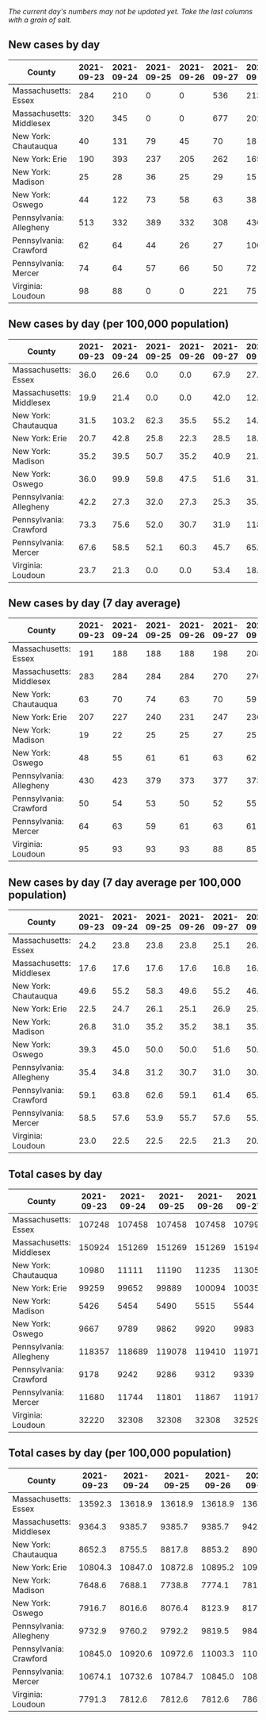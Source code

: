 _The current day's numbers may not be updated yet. Take the last columns with a grain of salt._
## New cases by day

| County | 2021-09-23 | 2021-09-24 | 2021-09-25 | 2021-09-26 | 2021-09-27 | 2021-09-28 | 2021-09-29 |
| --- | --- | --- | --- | --- | --- | --- | --- |
| Massachusetts: Essex | 284 | 210 | 0 | 0 | 536 | 213 |  |
| Massachusetts: Middlesex | 320 | 345 | 0 | 0 | 677 | 202 |  |
| New York: Chautauqua | 40 | 131 | 79 | 45 | 70 | 18 |  |
| New York: Erie | 190 | 393 | 237 | 205 | 262 | 165 |  |
| New York: Madison | 25 | 28 | 36 | 25 | 29 | 15 |  |
| New York: Oswego | 44 | 122 | 73 | 58 | 63 | 38 |  |
| Pennsylvania: Allegheny | 513 | 332 | 389 | 332 | 308 | 436 |  |
| Pennsylvania: Crawford | 62 | 64 | 44 | 26 | 27 | 100 |  |
| Pennsylvania: Mercer | 74 | 64 | 57 | 66 | 50 | 72 |  |
| Virginia: Loudoun | 98 | 88 | 0 | 0 | 221 | 75 |  |

## New cases by day (per 100,000 population)

| County | 2021-09-23 | 2021-09-24 | 2021-09-25 | 2021-09-26 | 2021-09-27 | 2021-09-28 | 2021-09-29 |
| --- | --- | --- | --- | --- | --- | --- | --- |
| Massachusetts: Essex | 36.0 | 26.6 | 0.0 | 0.0 | 67.9 | 27.0 |  |
| Massachusetts: Middlesex | 19.9 | 21.4 | 0.0 | 0.0 | 42.0 | 12.5 |  |
| New York: Chautauqua | 31.5 | 103.2 | 62.3 | 35.5 | 55.2 | 14.2 |  |
| New York: Erie | 20.7 | 42.8 | 25.8 | 22.3 | 28.5 | 18.0 |  |
| New York: Madison | 35.2 | 39.5 | 50.7 | 35.2 | 40.9 | 21.1 |  |
| New York: Oswego | 36.0 | 99.9 | 59.8 | 47.5 | 51.6 | 31.1 |  |
| Pennsylvania: Allegheny | 42.2 | 27.3 | 32.0 | 27.3 | 25.3 | 35.9 |  |
| Pennsylvania: Crawford | 73.3 | 75.6 | 52.0 | 30.7 | 31.9 | 118.2 |  |
| Pennsylvania: Mercer | 67.6 | 58.5 | 52.1 | 60.3 | 45.7 | 65.8 |  |
| Virginia: Loudoun | 23.7 | 21.3 | 0.0 | 0.0 | 53.4 | 18.1 |  |

## New cases by day (7 day average)

| County | 2021-09-23 | 2021-09-24 | 2021-09-25 | 2021-09-26 | 2021-09-27 | 2021-09-28 | 2021-09-29 |
| --- | --- | --- | --- | --- | --- | --- | --- |
| Massachusetts: Essex | 191 | 188 | 188 | 188 | 198 | 208 |  |
| Massachusetts: Middlesex | 283 | 284 | 284 | 284 | 270 | 270 |  |
| New York: Chautauqua | 63 | 70 | 74 | 63 | 70 | 59 |  |
| New York: Erie | 207 | 227 | 240 | 231 | 247 | 236 |  |
| New York: Madison | 19 | 22 | 25 | 25 | 27 | 25 |  |
| New York: Oswego | 48 | 55 | 61 | 61 | 63 | 62 |  |
| Pennsylvania: Allegheny | 430 | 423 | 379 | 373 | 377 | 373 |  |
| Pennsylvania: Crawford | 50 | 54 | 53 | 50 | 52 | 55 |  |
| Pennsylvania: Mercer | 64 | 63 | 59 | 61 | 63 | 61 |  |
| Virginia: Loudoun | 95 | 93 | 93 | 93 | 88 | 85 |  |

## New cases by day (7 day average per 100,000 population)

| County | 2021-09-23 | 2021-09-24 | 2021-09-25 | 2021-09-26 | 2021-09-27 | 2021-09-28 | 2021-09-29 |
| --- | --- | --- | --- | --- | --- | --- | --- |
| Massachusetts: Essex | 24.2 | 23.8 | 23.8 | 23.8 | 25.1 | 26.4 |  |
| Massachusetts: Middlesex | 17.6 | 17.6 | 17.6 | 17.6 | 16.8 | 16.8 |  |
| New York: Chautauqua | 49.6 | 55.2 | 58.3 | 49.6 | 55.2 | 46.5 |  |
| New York: Erie | 22.5 | 24.7 | 26.1 | 25.1 | 26.9 | 25.7 |  |
| New York: Madison | 26.8 | 31.0 | 35.2 | 35.2 | 38.1 | 35.2 |  |
| New York: Oswego | 39.3 | 45.0 | 50.0 | 50.0 | 51.6 | 50.8 |  |
| Pennsylvania: Allegheny | 35.4 | 34.8 | 31.2 | 30.7 | 31.0 | 30.7 |  |
| Pennsylvania: Crawford | 59.1 | 63.8 | 62.6 | 59.1 | 61.4 | 65.0 |  |
| Pennsylvania: Mercer | 58.5 | 57.6 | 53.9 | 55.7 | 57.6 | 55.7 |  |
| Virginia: Loudoun | 23.0 | 22.5 | 22.5 | 22.5 | 21.3 | 20.6 |  |

## Total cases by day

| County | 2021-09-23 | 2021-09-24 | 2021-09-25 | 2021-09-26 | 2021-09-27 | 2021-09-28 | 2021-09-29 |
| --- | --- | --- | --- | --- | --- | --- | --- |
| Massachusetts: Essex | 107248 | 107458 | 107458 | 107458 | 107994 | 108207 |  |
| Massachusetts: Middlesex | 150924 | 151269 | 151269 | 151269 | 151946 | 152148 |  |
| New York: Chautauqua | 10980 | 11111 | 11190 | 11235 | 11305 | 11323 |  |
| New York: Erie | 99259 | 99652 | 99889 | 100094 | 100356 | 100521 |  |
| New York: Madison | 5426 | 5454 | 5490 | 5515 | 5544 | 5559 |  |
| New York: Oswego | 9667 | 9789 | 9862 | 9920 | 9983 | 10021 |  |
| Pennsylvania: Allegheny | 118357 | 118689 | 119078 | 119410 | 119718 | 120154 |  |
| Pennsylvania: Crawford | 9178 | 9242 | 9286 | 9312 | 9339 | 9439 |  |
| Pennsylvania: Mercer | 11680 | 11744 | 11801 | 11867 | 11917 | 11989 |  |
| Virginia: Loudoun | 32220 | 32308 | 32308 | 32308 | 32529 | 32604 |  |

## Total cases by day (per 100,000 population)

| County | 2021-09-23 | 2021-09-24 | 2021-09-25 | 2021-09-26 | 2021-09-27 | 2021-09-28 | 2021-09-29 |
| --- | --- | --- | --- | --- | --- | --- | --- |
| Massachusetts: Essex | 13592.3 | 13618.9 | 13618.9 | 13618.9 | 13686.9 | 13713.9 |  |
| Massachusetts: Middlesex | 9364.3 | 9385.7 | 9385.7 | 9385.7 | 9427.7 | 9440.2 |  |
| New York: Chautauqua | 8652.3 | 8755.5 | 8817.8 | 8853.2 | 8908.4 | 8922.6 |  |
| New York: Erie | 10804.3 | 10847.0 | 10872.8 | 10895.2 | 10923.7 | 10941.6 |  |
| New York: Madison | 7648.6 | 7688.1 | 7738.8 | 7774.1 | 7814.9 | 7836.1 |  |
| New York: Oswego | 7916.7 | 8016.6 | 8076.4 | 8123.9 | 8175.5 | 8206.6 |  |
| Pennsylvania: Allegheny | 9732.9 | 9760.2 | 9792.2 | 9819.5 | 9844.9 | 9880.7 |  |
| Pennsylvania: Crawford | 10845.0 | 10920.6 | 10972.6 | 11003.3 | 11035.2 | 11153.4 |  |
| Pennsylvania: Mercer | 10674.1 | 10732.6 | 10784.7 | 10845.0 | 10890.7 | 10956.5 |  |
| Virginia: Loudoun | 7791.3 | 7812.6 | 7812.6 | 7812.6 | 7866.0 | 7884.1 |  |
